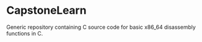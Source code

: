 # CapstoneLearn
Generic repository containing C source code for basic x86_64 disassembly functions in C.
